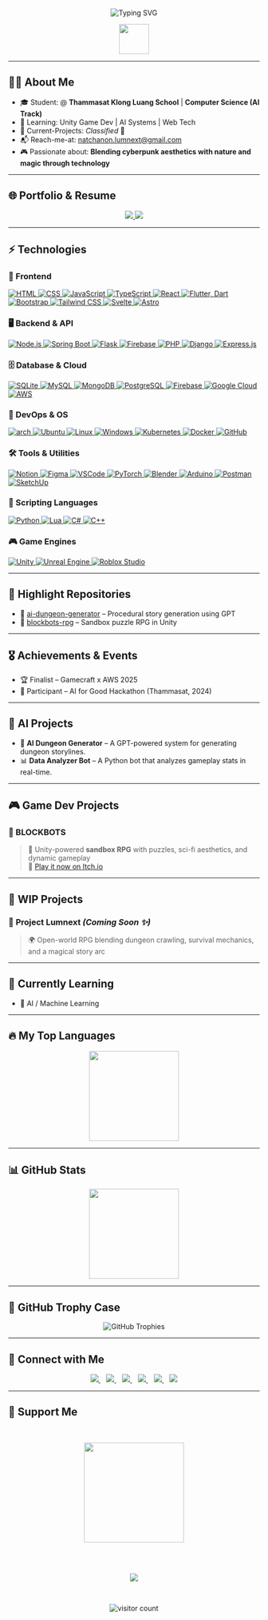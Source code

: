 <br>
<p align="center">
  <img src="https://readme-typing-svg.demolab.com?font=Fira+Code&duration=3000&pause=1000&color=00FFFF&center=true&width=550&lines=Hi+there!+I'm+Natchanon+Phonyiam+(Potter)+%F0%9F%91%8B;Game+Developer+%7C+Unity+%7C+AI+Systems;Passionate+about+Tech;Always+Building+Something..." alt="Typing SVG" />
</p>

<p align="center">
  <img src="https://media.giphy.com/media/hvRJCLFzcasrR4ia7z/giphy.gif" width="60">
</p>

---


## 👨‍💻 About Me
- 🎓 Student: @ **Thammasat Klong Luang School** | **Computer Science (AI Track)**
- 🧠 Learning: Unity Game Dev | AI Systems | Web Tech
- 🚀 Current-Projects: *Classified* 👀
- 📬 Reach-me-at: [natchanon.lumnext@gmail.com](mailto:natchanon.lumnext@gmail.com)
- 🎮 Passionate about: **Blending cyberpunk aesthetics with nature and magic through technology**

---

## 🌐 Portfolio & Resume
<p align="center">
  <a href="https://strong-stroopwafel-7d9039.netlify.app/" target="_blank">
    <img src="https://img.shields.io/badge/🌐-Portfolio-00FFFF?style=for-the-badge&logo=google-chrome&logoColor=white">
  </a>
  <a href="https://yourdomain.com/Natchanon-Resume.pdf" target="_blank">
    <img src="https://img.shields.io/badge/📄-Resume-white?style=for-the-badge&logo=readthedocs&logoColor=black">
  </a>
</p>

---

## ⚡ Technologies

<h3>🎨 Frontend</h3>
<a href="https://developer.mozilla.org/en-US/docs/Web/HTML" target="_blank">
  <img src="https://skillicons.dev/icons?i=html" alt="HTML" />
</a>
<a href="https://developer.mozilla.org/en-US/docs/Web/CSS" target="_blank">
  <img src="https://skillicons.dev/icons?i=css" alt="CSS" />
</a>
<a href="https://developer.mozilla.org/en-US/docs/Web/JavaScript" target="_blank">
  <img src="https://skillicons.dev/icons?i=js" alt="JavaScript" />
</a>
<a href="https://www.typescriptlang.org/" target="_blank">
  <img src="https://skillicons.dev/icons?i=ts" alt="TypeScript" />
</a>
<a href="https://reactjs.org/" target="_blank">
  <img src="https://skillicons.dev/icons?i=react" alt="React" />
</a>
<a href="https://flutter.dev/" target="_blank">
  <img src="https://skillicons.dev/icons?i=flutter,dart" alt="Flutter, Dart" />
</a>
<a href="https://getbootstrap.com/" target="_blank">
  <img src="https://skillicons.dev/icons?i=bootstrap" alt="Bootstrap" />
</a>
<a href="https://tailwindcss.com/" target="_blank">
  <img src="https://skillicons.dev/icons?i=tailwind" alt="Tailwind CSS" />
</a>
<a href="https://svelte.dev/" target="_blank">
  <img src="https://skillicons.dev/icons?i=svelte" alt="Svelte" />
</a>
<a href="https://astro.build/" target="_blank">
  <img src="https://skillicons.dev/icons?i=astro" alt="Astro" />
</a>

<h3>🖥️ Backend & API</h3>
<a href="https://nodejs.org/" target="_blank">
  <img src="https://skillicons.dev/icons?i=nodejs" alt="Node.js" />
</a>
<a href="https://spring.io/" target="_blank">
  <img src="https://skillicons.dev/icons?i=spring" alt="Spring Boot" />
</a>
<a href="https://flask.palletsprojects.com/" target="_blank">
  <img src="https://skillicons.dev/icons?i=flask" alt="Flask" />
</a>
<a href="https://firebase.google.com/" target="_blank">
  <img src="https://skillicons.dev/icons?i=firebase" alt="Firebase" />
</a>
<a href="https://www.php.net/" target="_blank">
  <img src="https://skillicons.dev/icons?i=php" alt="PHP" />
</a>
<a href="https://www.djangoproject.com/" target="_blank">
  <img src="https://skillicons.dev/icons?i=django" alt="Django" />
</a>
<a href="https://expressjs.com/" target="_blank">
  <img src="https://skillicons.dev/icons?i=express" alt="Express.js" />
</a>

<h3>🗄️ Database & Cloud</h3>
<a href="https://sqlite.org/" target="_blank">
  <img src="https://skillicons.dev/icons?i=sqlite" alt="SQLite" />
</a>
<a href="https://www.mysql.com/" target="_blank">
  <img src="https://skillicons.dev/icons?i=mysql" alt="MySQL" />
</a>
<a href="https://www.mongodb.com/" target="_blank">
  <img src="https://skillicons.dev/icons?i=mongodb" alt="MongoDB" />
</a>
<a href="https://www.postgresql.org/" target="_blank">
  <img src="https://skillicons.dev/icons?i=postgresql" alt="PostgreSQL" />
</a>
<a href="https://firebase.google.com/" target="_blank">
  <img src="https://skillicons.dev/icons?i=firebase" alt="Firebase" />
</a>
<a href="https://cloud.google.com/" target="_blank">
  <img src="https://skillicons.dev/icons?i=gcp" alt="Google Cloud" />
</a>
<a href="https://aws.amazon.com/" target="_blank">
  <img src="https://skillicons.dev/icons?i=aws" alt="AWS" />
</a>

<h3>🔧 DevOps & OS</h3>
<a href="https://arch.com/" target="_blank">
  <img src="https://skillicons.dev/icons?i=arch" alt="arch" />
</a>
<a href="https://ubuntu.com/" target="_blank">
  <img src="https://skillicons.dev/icons?i=ubuntu" alt="Ubuntu" />
</a>
<a href="https://www.linux.org/" target="_blank">
  <img src="https://skillicons.dev/icons?i=linux" alt="Linux" />
</a>
<a href="https://www.microsoft.com/windows" target="_blank">
  <img src="https://skillicons.dev/icons?i=windows" alt="Windows" />
</a>
<a href="https://kubernetes.io/" target="_blank">
  <img src="https://skillicons.dev/icons?i=kubernetes" alt="Kubernetes" />
</a>
<a href="https://www.docker.com/" target="_blank">
  <img src="https://skillicons.dev/icons?i=docker" alt="Docker" />
</a>
<a href="https://github.com/" target="_blank">
  <img src="https://skillicons.dev/icons?i=github" alt="GitHub" />
</a>

<h3>🛠️ Tools & Utilities</h3>
<a href="https://www.notion.so/" target="_blank">
  <img src="https://skillicons.dev/icons?i=notion" alt="Notion" />
</a>
<a href="https://figma.com/" target="_blank">
  <img src="https://skillicons.dev/icons?i=figma" alt="Figma" />
</a>
<a href="https://code.visualstudio.com/" target="_blank">
  <img src="https://skillicons.dev/icons?i=vscode" alt="VSCode" />
</a>
<a href="https://pytorch.org/" target="_blank">
  <img src="https://skillicons.dev/icons?i=pytorch" alt="PyTorch" />
</a>
<a href="https://www.blender.org/" target="_blank">
  <img src="https://skillicons.dev/icons?i=blender" alt="Blender" />
</a>
<a href="https://www.arduino.cc/" target="_blank">
  <img src="https://skillicons.dev/icons?i=arduino" alt="Arduino" />
</a>
<a href="https://www.postman.com/" target="_blank">
  <img src="https://skillicons.dev/icons?i=postman" alt="Postman" />
</a>
<a href="https://www.sketchup.com/" target="_blank">
  <img src="https://skillicons.dev/icons?i=sketchup" alt="SketchUp" />
</a>

<h3>🧾 Scripting Languages</h3>
<a href="https://www.python.org/" target="_blank">
  <img src="https://skillicons.dev/icons?i=py" alt="Python" />
</a>
<a href="https://www.lua.org/" target="_blank">
  <img src="https://skillicons.dev/icons?i=lua" alt="Lua" />
</a>
<a href="https://learn.microsoft.com/en-us/dotnet/csharp/" target="_blank">
  <img src="https://skillicons.dev/icons?i=cs" alt="C#" />
</a>
<a href="https://isocpp.org/" target="_blank">
  <img src="https://skillicons.dev/icons?i=cpp" alt="C++" />
</a>

<h3>🎮 Game Engines</h3>
<a href="https://unity.com/" target="_blank">
  <img src="https://skillicons.dev/icons?i=unity" alt="Unity" />
</a>
<a href="https://www.unrealengine.com/" target="_blank">
  <img src="https://skillicons.dev/icons?i=unreal" alt="Unreal Engine" />
</a>
<a href="https://create.roblox.com/studio" target="_blank">
  <img src="https://skillicons.dev/icons?i=robloxstudio" alt="Roblox Studio" />
</a>


---

## 📂 Highlight Repositories  
- 🧠 [ai-dungeon-generator](https://github.com/Lumnext/ai-dungeon-generator) – Procedural story generation using GPT  
- 🎲 [blockbots-rpg](https://github.com/Lumnext/blockbots) – Sandbox puzzle RPG in Unity

---

## 🎖 Achievements & Events  
- 🏆 Finalist – Gamecraft x AWS 2025  
- 🧠 Participant – AI for Good Hackathon (Thammasat, 2024)

---

## 🧠 AI Projects
- 🤖 **AI Dungeon Generator** – A GPT-powered system for generating dungeon storylines.
- 📊 **Data Analyzer Bot** – A Python bot that analyzes gameplay stats in real-time.

---

## 🎮 Game Dev Projects
### 🧱 BLOCKBOTS
> 🧩 Unity-powered **sandbox RPG** with puzzles, sci-fi aesthetics, and dynamic gameplay  
> 🔗 [Play it now on Itch.io](https://potter123.itch.io/blockbots)


---

## 🚧 WIP Projects
### 🔮 **Project Lumnext** *(Coming Soon ✨)*
> 🌍 Open-world RPG blending dungeon crawling, survival mechanics, and a magical story arc


---

## 🌱 Currently Learning  
- 🤖 AI / Machine Learning  
  
---

## 🔥 My Top Languages
<p align="center">
  <a href="https://github.com/Lumnext">
    <img src="https://github-readme-stats.vercel.app/api/top-langs/?username=Lumnext&layout=compact&langs_count=6&theme=radical" height="180">
  </a>
</p>

---
  
## 📊 GitHub Stats

<p align="center">
  <a href="https://github.com/Lumnext">
    <img src="https://github-readme-stats.vercel.app/api?username=Lumnext&show_icons=true&theme=radical&cache_seconds=1800" height="180">
  </a>
</p>

---

## 🏅 GitHub Trophy Case

<p align="center">
  <p align="center">
    <img src="https://github-profile-trophy.vercel.app/?username=Lumnext&theme=radical&row=1&margin-w=10&no-bg=true" alt="GitHub Trophies">
  </p>
</p>

---

## 🔗 Connect with Me  
<p align="center">
  <a href="https://discord.com/users/potter4399">
    <img src="https://img.shields.io/badge/Discord-%237289DA?style=for-the-badge&logo=discord&logoColor=white"/>
  </a>
  &nbsp;&nbsp;
  <a href="https://www.instagram.com/Lumnext/">
    <img src="https://img.shields.io/badge/Instagram-%23E4405F?style=for-the-badge&logo=instagram&logoColor=white"/>
  </a>
  &nbsp;&nbsp;
  <a href="https://www.linkedin.com/in/natchanon-py-8abb30352/">
    <img src="https://img.shields.io/badge/LinkedIn-%230077B5?style=for-the-badge&logo=linkedin&logoColor=white"/>
  </a>
  &nbsp;&nbsp;
  <a href="https://www.facebook.com/yourprofile">
    <img src="https://img.shields.io/badge/Facebook-%231877F2?style=for-the-badge&logo=facebook&logoColor=white"/>
  </a>
  &nbsp;&nbsp;
  <a href="https://twitter.com/yourprofile">
    <img src="https://img.shields.io/badge/Twitter-%231DA1F2?style=for-the-badge&logo=twitter&logoColor=white"/>
  </a>
  &nbsp;&nbsp;
  <a href="https://www.tiktok.com/@yourprofile">
    <img src="https://img.shields.io/badge/TikTok-%23000000?style=for-the-badge&logo=tiktok&logoColor=white"/>
  </a>
</p>


---

## 🤝 Support Me  
<br>
<p align="center">
  <a href="https://www.buymeacoffee.com/Lumnext">
    <img src="https://cdn.buymeacoffee.com/buttons/v2/default-yellow.png" width="200"/>
  </a>
</p>
<br>
<br>
<p align="center">
  <img src="https://img.shields.io/github/followers/Lumnext?style=for-the-badge&logo=github)"/>
</p>

<br>
 
<p align="center">
  <img src="https://count.getloli.com/get/@Lumnext.github.readme?theme=flat" alt="visitor count"/>
</p>
